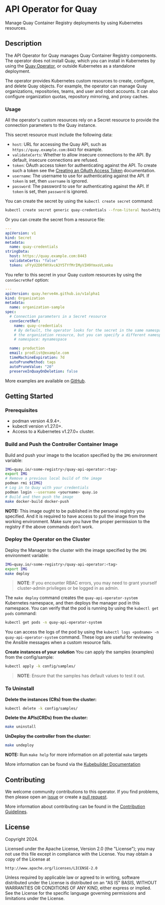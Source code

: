 # API Operator for Quay

Manage Quay Container Registry deployments by using Kubernetes resources.

## Description

The API Operator for Quay manages Quay Container Registry components.
The operator does not install Quay, which you can install in Kubernetes by using the [Quay Operator](https://operatorhub.io/operator/project-quay), or outside Kubernetes as a standalone deployment.

The operator provides Kubernetes custom resources to create, configure, and delete Quay objects.
For example, the operator can manage Quay organizations, repositories, teams, and user and robot accounts.
It can also configure organization quotas, repository mirroring, and proxy caches.

### Usage

All the operator's custom resources rely on a Secret resource to provide the connection parameters to the Quay instance.

This secret resource must include the following data:

* `host`: URL for accessing the Quay API, such as ``https://quay.example.com:8443`` for example.
* `validateCerts`: Whether to allow insecure connections to the API.
  By default, insecure connections are refused.
* `token`: OAuth access token for authenticating against the API.
  To create such a token see the [Creating an OAuth Access Token](https://access.redhat.com/documentation/en-us/red_hat_quay/3/html-single/red_hat_quay_api_guide/index#creating-oauth-access-token) documentation.
* `username`: The username to use for authenticating against the API.
  If `token` is set, then `username` is ignored.
* `password`: The password to use for authenticating against the API.
  If `token` is set, then `password` is ignored.

You can create the secret by using the `kubectl create secret` command:

```sh
kubectl create secret generic quay-credentials --from-literal host=https://quay.example.com:8443 --from-literal validateCerts=false --from-literal token=vFYyU2D0fHYXvcA3Y5TYfMrIMyVIH9YmxoVLsmku
```

Or you can create the secret from a resource file:

```yaml
---
apiVersion: v1
kind: Secret
metadata:
  name: quay-credentials
stringData:
  host: https://quay.example.com:8443
  validateCerts: "false"
  token: vFYyU2D0fHYXvcA3Y5TYfMrIMyVIH9YmxoVLsmku
```

You refer to this secret in your Quay custom resources by using the `connSecretRef` option:

```yaml
---
apiVersion: quay.herve4m.github.io/v1alpha1
kind: Organization
metadata:
  name: organization-sample
spec:
  # Connection parameters in a Secret resource
  connSecretRef:
    name: quay-credentials
    # By default, the operator looks for the secret in the same namespace as
    # the organization resource, but you can specify a different namespace.
    # namespace: mynamespace

  name: production
  email: prodlist@example.com
  timeMachineExpiration: 7d
  autoPruneMethod: tags
  autoPruneValue: "20"
  preserveInQuayOnDeletion: false
```

More examples are available on [GitHub](https://github.com/herve4m/quay-api-operator/tree/main/config/samples).


## Getting Started

### Prerequisites

- podman version 4.9.4+.
- kubectl version v1.27.0+.
- Access to a Kubernetes v1.27.0+ cluster.

### Build and Push the Controller Container Image

Build and push your image to the location specified by the `IMG` environment variable:

```sh
IMG=quay.io/<some-registry>/quay-api-operator:<tag>
export IMG
# Remove a previous local build of the image
podman rmi ${IMG}
# Log in to Quay with your credentials
podman login --username <yourname> quay.io
# Build and then push the image
make docker-build docker-push
```

**NOTE:** This image ought to be published in the personal registry you specified.
And it is required to have access to pull the image from the working environment.
Make sure you have the proper permission to the registry if the above commands don’t work.

### Deploy the Operator on the Cluster

Deploy the Manager to the cluster with the image specified by the `IMG` environment variable:

```sh
IMG=quay.io/<some-registry>/quay-api-operator:<tag>
export IMG
make deploy
```

> **NOTE**: If you encounter RBAC errors, you may need to grant yourself cluster-admin privileges or be logged in as admin.

The `make deploy` command creates the `quay-api-operator-system` Kubernetes namespace, and then deploys the manager pod in this namespace.
You can verify that the pod is running by using the `kubectl get pods` command:

```sh
kubectl get pods -n quay-api-operator-system
```

You can access the logs of the pod by using the `kubectl logs <podname> -n quay-api-operator-system` command.
These logs are useful for reviewing the Ansible messages when a custom resource fails.


**Create instances of your solution**
You can apply the samples (examples) from the config/sample:

```sh
kubectl apply -k config/samples/
```

>**NOTE**: Ensure that the samples has default values to test it out.

### To Uninstall
**Delete the instances (CRs) from the cluster:**

```sh
kubectl delete -k config/samples/
```

**Delete the APIs(CRDs) from the cluster:**

```sh
make uninstall
```

**UnDeploy the controller from the cluster:**

```sh
make undeploy
```

**NOTE:** Run `make help` for more information on all potential `make` targets

More information can be found via the [Kubebuilder Documentation](https://book.kubebuilder.io/introduction.html)


## Contributing

We welcome community contributions to this operator.
If you find problems, then please open an [issue](https://github.com/herve4m/quay-api-operator/issues) or create a [pull request](https://github.com/herve4m/quay-api-operator/pulls).

More information about contributing can be found in the [Contribution Guidelines](https://github.com/herve4m/quay-api-operator/blob/main/CONTRIBUTING.md).


## License

Copyright 2024.

Licensed under the Apache License, Version 2.0 (the "License");
you may not use this file except in compliance with the License.
You may obtain a copy of the License at

    http://www.apache.org/licenses/LICENSE-2.0

Unless required by applicable law or agreed to in writing, software
distributed under the License is distributed on an "AS IS" BASIS,
WITHOUT WARRANTIES OR CONDITIONS OF ANY KIND, either express or implied.
See the License for the specific language governing permissions and
limitations under the License.
